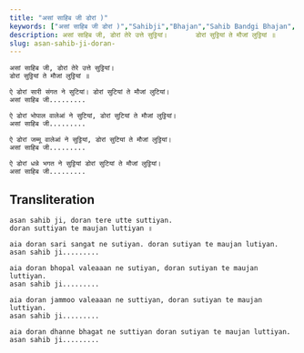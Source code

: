 ```yaml
---
title: "असां साहिब जी डोरां )"
keywords: ["असां साहिब जी डोरां )","Sahibji","Bhajan","Sahib Bandgi Bhajan","Sant Kabir Bhajan","bhajan lyrics","साहिब बंदगी भजन","भजन"]
description: असां साहिब जी, डोरां तेरे उत्ते सुट्टियां।       डोरां सुट्टियां ते मौजां लुट्टियां ॥          ऐ डोरां सारी संगत ने सुटियां। डोरां सुटियां ते मौजां
slug: asan-sahib-ji-doran-
---
```


  
    असां साहिब जी, डोरां तेरे उत्ते सुट्टियां।  
    डोरां सुट्टियां ते मौजां लुट्टियां ॥  
  
    ऐ डोरां सारी संगत ने सुटियां। डोरां सुटियां ते मौजां लुटियां।  
    असां साहिब जी.........  
  
    ऐ डोरां भोपाल वालेआं ने सुटियां, डोरां सुटियां ते मौजां लुट्टियां।  
    असां साहिब जी.........  
      
    ऐ डोरां जम्मू वालेआं ने सुट्टियां, डोरां सुटियां ते मौजां लुट्टियां।  
    असां साहिब जी.........  
      
    ऐ डोरां धन्ने भगत ने सुट्टियां डोरां सुटियां ते मौजां लुट्टियां।  
    असां साहिब जी.........  


## Transliteration

  
    asan sahib ji, doran tere utte suttiyan.  
    doran suttiyan te maujan luttiyan ॥  
  
    aia doran sari sangat ne sutiyan. doran sutiyan te maujan lutiyan.  
    asan sahib ji.........  
  
    aia doran bhopal valeaaan ne sutiyan, doran sutiyan te maujan luttiyan.  
    asan sahib ji.........  
      
    aia doran jammoo valeaaan ne suttiyan, doran sutiyan te maujan luttiyan.  
    asan sahib ji.........  
      
    aia doran dhanne bhagat ne suttiyan doran sutiyan te maujan luttiyan.  
    asan sahib ji.........  

  